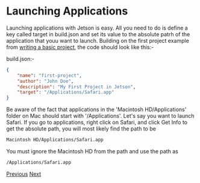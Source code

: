 # Launching Applications

Launching applications with Jetson is easy. All you need to do is define a key called target in build.json and set its value to the absolute patrh of the application that youu want to launch. Building on the first project example from [writing a basic project](start-project.md), the code should look like this:-

build.json:-
```json
{
    "name": "first-project",
    "author": "John Doe",
    "description": "My First Project in Jetson",
    "target": "/Applications/Safari.app"
}
```

Be aware of the fact that applications in the 'Macintosh HD/Applications' folder on Mac should start with '/Applications'. Let's say you want to launch Safari. If you go to applications, right click on Safari, and click Get Info to get the absolute path, you will most likely find the path to be
```bash
Macintosh HD/Applications/Safari.app
```

You must ignore the Macintosh HD from the path and use the path as
```bash
/Applications/Safari.app
```

[Previous](start-project.md)
[Next](getting-app-info.md)